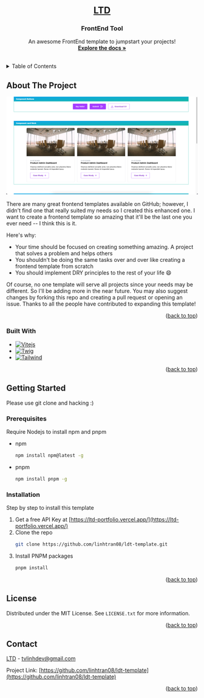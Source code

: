 <!-- PROJECT LOGO -->
<br />
<div align="center">
  <a style="font-size: 24px; font-weight: bold" href="https://github.com/linhtran08?tab=repositories">
    LTD
  </a>

<h3 align="center">FrontEnd Tool</h3>

  <p align="center">
    An awesome FrontEnd template to jumpstart your projects!
    <br />
    <a href="https://github.com/linhtran08/ldt-template/blob/master/README.md"><strong>Explore the docs »</strong></a>
    <br />
    <br />
  </p>
</div>



<!-- TABLE OF CONTENTS -->
<details>
  <summary>Table of Contents</summary>
  <ol>
    <li>
      <a href="#about-the-project">About The Project</a>
      <ul>
        <li><a href="#built-with">Built With</a></li>
      </ul>
    </li>
    <li>
      <a href="#getting-started">Getting Started</a>
      <ul>
        <li><a href="#prerequisites">Prerequisites</a></li>
        <li><a href="#installation">Installation</a></li>
      </ul>
    </li>
    <li><a href="#license">License</a></li>
    <li><a href="#contact">Contact</a></li>
  </ol>
</details>



<!-- ABOUT THE PROJECT -->
## About The Project

[![Product Name Screen Shot][product-screenshot]](https://github.com/linhtran08/ldt-template/blob/master/README.md)

There are many great frontend templates available on GitHub; however, I didn't find one that really suited my needs so I created this enhanced one. I want to create a frontend template so amazing that it'll be the last one you ever need -- I think this is it.

Here's why:
* Your time should be focused on creating something amazing. A project that solves a problem and helps others
* You shouldn't be doing the same tasks over and over like creating a frontend template from scratch
* You should implement DRY principles to the rest of your life :smile:

Of course, no one template will serve all projects since your needs may be different. So I'll be adding more in the near future. You may also suggest changes by forking this repo and creating a pull request or opening an issue. Thanks to all the people have contributed to expanding this template!

<p align="right">(<a href="#readme-top">back to top</a>)</p>



### Built With

* [![Vitejs][Vitejs]][Vitejs-url]
* [![Twig][Twig]][Twig-url]
* [![Tailwind][tailwind]][tailwind-url]


<p align="right">(<a href="#readme-top">back to top</a>)</p>



<!-- GETTING STARTED -->
## Getting Started

Please use git clone and hacking :)

### Prerequisites

Require Nodejs to install npm and pnpm
* npm
  ```sh
  npm install npm@latest -g
  ```
* pnpm
  ```sh
  npm install pnpm -g
  ```

### Installation

Step by step to install this template

1. Get a free API Key at [https://ltd-portfolio.vercel.app/](https://ltd-portfolio.vercel.app/)
2. Clone the repo
   ```sh
   git clone https://github.com/linhtran08/ldt-template.git
   ```
3. Install PNPM packages
   ```sh
   pnpm install
   ```

<p align="right">(<a href="#readme-top">back to top</a>)</p>

<!-- LICENSE -->
## License

Distributed under the MIT License. See `LICENSE.txt` for more information.

<p align="right">(<a href="#readme-top">back to top</a>)</p>



<!-- CONTACT -->
## Contact

[LTD](https://ltd-portfolio.vercel.app/) - tvlinhdev@gmail.com

Project Link: [https://github.com/linhtran08/ldt-template](https://github.com/linhtran08/ldt-template)

<p align="right">(<a href="#readme-top">back to top</a>)</p>

<!-- MARKDOWN LINKS & IMAGES -->
<!-- https://www.markdownguide.org/basic-syntax/#reference-style-links -->
[contributors-shield]: https://img.shields.io/github/contributors/othneildrew/Best-README-Template.svg?style=for-the-badge
[contributors-url]: https://github.com/othneildrew/Best-README-Template/graphs/contributors
[forks-shield]: https://img.shields.io/github/forks/othneildrew/Best-README-Template.svg?style=for-the-badge
[forks-url]: https://github.com/othneildrew/Best-README-Template/network/members
[stars-shield]: https://img.shields.io/github/stars/othneildrew/Best-README-Template.svg?style=for-the-badge
[stars-url]: https://github.com/othneildrew/Best-README-Template/stargazers
[issues-shield]: https://img.shields.io/github/issues/othneildrew/Best-README-Template.svg?style=for-the-badge
[issues-url]: https://github.com/othneildrew/Best-README-Template/issues
[license-shield]: https://img.shields.io/github/license/othneildrew/Best-README-Template.svg?style=for-the-badge
[license-url]: https://github.com/othneildrew/Best-README-Template/blob/master/LICENSE.txt
[linkedin-shield]: https://img.shields.io/badge/-LinkedIn-black.svg?style=for-the-badge&logo=linkedin&colorB=555
[linkedin-url]: https://linkedin.com/in/othneildrew
[product-screenshot]: screen_shot.png
[tailwind]: https://img.shields.io/badge/tailwindcss-06B6D4?style=for-the-badge&logo=tailwindcss&logoColor=white
[tailwind-url]: https://tailwindcss.com/
[Twig]: https://img.shields.io/badge/Twig-8CC445?style=for-the-badge
[Twig-url]: https://twig.symfony.com/
[Vitejs]: https://img.shields.io/badge/Vite-646CFF?style=for-the-badge&logo=vite&logoColor=white
[Vitejs-url]: https://vitejs.dev/